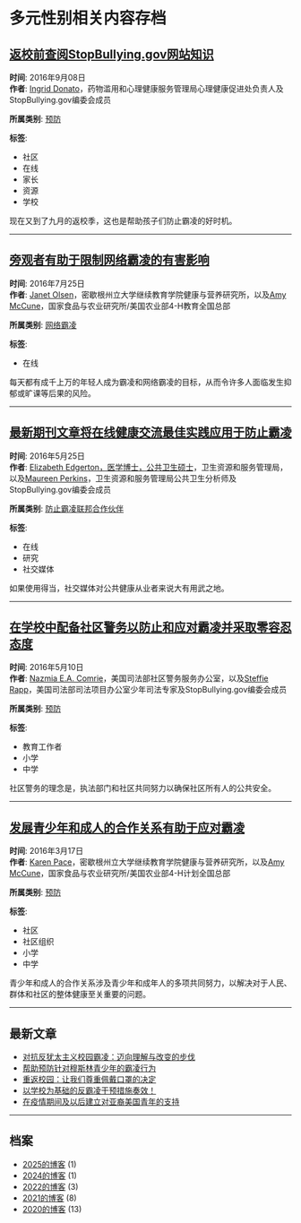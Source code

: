 # 多元性别相关内容存档

## [返校前查阅StopBullying.gov网站知识](https://zh.stopbullying.gov/blog/2016/09/08/back-school-stopbullyinggov)

**时间**: 2016年9月08日  
**作者**: [Ingrid Donato](https://zh.stopbullying.gov/blog/authors/ingrid-donato)，药物滥用和心理健康服务管理局心理健康促进处负责人及StopBullying.gov编委会成员  

**所属类别**: [预防](https://zh.stopbullying.gov/blog/categories/prevention)  

**标签**:  
- 社区  
- 在线  
- 家长  
- 资源  
- 学校  

现在又到了九月的返校季，这也是帮助孩子们防止霸凌的好时机。

---

## [旁观者有助于限制网络霸凌的有害影响](https://zh.stopbullying.gov/blog/2016/07/25/bystanders-can-help-limit-hurtful-effects-cyberbullying)

**时间**: 2016年7月25日  
**作者**: [Janet Olsen](https://zh.stopbullying.gov/blog/authors/janet-olsen)，密歇根州立大学继续教育学院健康与营养研究所，以及[Amy McCune](https://zh.stopbullying.gov/blog/authors/amy-mccune)，国家食品与农业研究所/美国农业部4-H教育全国总部  

**所属类别**: [网络霸凌](https://zh.stopbullying.gov/blog/categories/cyberbullying)  

**标签**:  
- 在线  

每天都有成千上万的年轻人成为霸凌和网络霸凌的目标，从而令许多人面临发生抑郁或旷课等后果的风险。

---

## [最新期刊文章将在线健康交流最佳实践应用于防止霸凌](https://zh.stopbullying.gov/blog/2016/05/25/new-journal-article-applies-online-health-communications-best-practices-bullying)

**时间**: 2016年5月25日  
**作者**: [Elizabeth Edgerton，医学博士，公共卫生硕士](https://zh.stopbullying.gov/blog/authors/elizabeth-edgerton-md-mph)，卫生资源和服务管理局，以及[Maureen Perkins](https://zh.stopbullying.gov/blog/authors/maureen-perkins)，卫生资源和服务管理局公共卫生分析师及StopBullying.gov编委会成员  

**所属类别**: [防止霸凌联邦合作伙伴](https://zh.stopbullying.gov/blog/categories/federal-partners-bullying-prevention)  

**标签**:  
- 在线  
- 研究  
- 社交媒体  

如果使用得当，社交媒体对公共健康从业者来说大有用武之地。

---

## [在学校中配备社区警务以防止和应对霸凌并采取零容忍态度](https://zh.stopbullying.gov/blog/2016/05/10/using-community-policing-schools-prevent-and-respond-bullying-and-intolerance)

**时间**: 2016年5月10日  
**作者**: [Nazmia E.A. Comrie](https://zh.stopbullying.gov/blog/authors/nazmia-ea-comrie)，美国司法部社区警务服务办公室，以及[Steffie Rapp](https://zh.stopbullying.gov/blog/authors/steffie-rapp)，美国司法部司法项目办公室少年司法专家及StopBullying.gov编委会成员  

**所属类别**: [预防](https://zh.stopbullying.gov/blog/categories/prevention)  

**标签**:  
- 教育工作者  
- 小学  
- 中学  

社区警务的理念是，执法部门和社区共同努力以确保社区所有人的公共安全。

---

## [发展青少年和成人的合作关系有助于应对霸凌](https://zh.stopbullying.gov/blog/2016/03/17/developing-youth-and-adult-partnerships-can-help-address-bullying)

**时间**: 2016年3月17日  
**作者**: [Karen Pace](https://zh.stopbullying.gov/blog/authors/karen-pace)，密歇根州立大学继续教育学院健康与营养研究所，以及[Amy McCune](https://zh.stopbullying.gov/blog/authors/amy-mccune)，国家食品与农业研究所/美国农业部4-H计划全国总部  

**所属类别**: [预防](https://zh.stopbullying.gov/blog/categories/prevention)  

**标签**:  
- 社区  
- 社区组织  
- 小学  
- 中学  

青少年和成人的合作关系涉及青少年和成年人的多项共同努力，以解决对于人民、群体和社区的整体健康至关重要的问题。  

---

## 最新文章

- [对抗反犹太主义校园霸凌：迈向理解与改变的步伐](https://zh.stopbullying.gov/blog/2025/01/13/confronting-antisemitic-bullying-schools-steps-toward-understanding-change)  
- [帮助预防针对穆斯林青少年的霸凌行为](https://zh.stopbullying.gov/blog/2024/10/22/help-prevent-bullying-muslim-youth)  
- [重返校园：让我们尊重佩戴口罩的决定](https://zh.stopbullying.gov/blog/2022/09/15/back-school-lets-respect-mask-wearing-decisions)  
- [以学校为基础的反霸凌干预措施奏效！](https://zh.stopbullying.gov/blog/2022/09/12/school-based-anti-bullying-interventions-work)  
- [在疫情期间及以后建立对亚裔美国青年的支持](https://zh.stopbullying.gov/blog/2022/05/10/building-support-asian-american-youth-through-pandemic-and-beyond)  

---

## 档案

- [2025的博客](https://zh.stopbullying.gov/archive-2025) (1)  
- [2024的博客](https://zh.stopbullying.gov/archive-2024) (1)  
- [2022的博客](https://zh.stopbullying.gov/archive-2022) (3)  
- [2021的博客](https://zh.stopbullying.gov/archive-2021) (8)  
- [2020的博客](https://zh.stopbullying.gov/archive-2020) (13)  